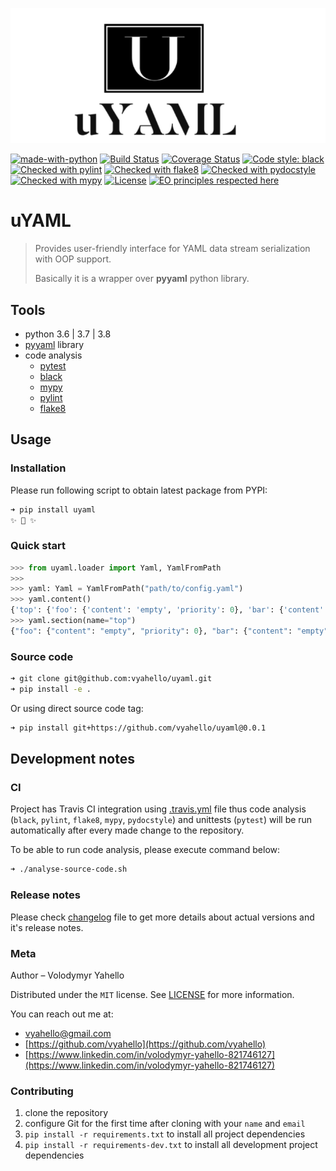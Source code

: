 ![Screenshot](icon.png)

[![made-with-python](https://img.shields.io/badge/Made%20with-Python-1f425f.svg)](https://www.python.org/)
[![Build Status](https://travis-ci.org/vyahello/uyaml.svg?branch=master)](https://travis-ci.org/vyahello/uyaml)
[![Coverage Status](https://coveralls.io/repos/github/vyahello/uyaml/badge.svg?branch=master)](https://coveralls.io/github/vyahello/uyaml?branch=master)
[![Code style: black](https://img.shields.io/badge/code%20style-black-000000.svg)](https://github.com/psf/black)
[![Checked with pylint](https://img.shields.io/badge/pylint-checked-blue)](https://www.pylint.org)
[![Checked with flake8](https://img.shields.io/badge/flake8-checked-blue)](http://flake8.pycqa.org/)
[![Checked with pydocstyle](https://img.shields.io/badge/pydocstyle-checked-yellowgreen)](http://www.pydocstyle.org/)
[![Checked with mypy](http://www.mypy-lang.org/static/mypy_badge.svg)](http://mypy-lang.org/)
[![License](https://img.shields.io/badge/license-MIT-green.svg)](LICENSE.md)
[![EO principles respected here](https://www.elegantobjects.org/badge.svg)](https://www.elegantobjects.org)

# uYAML

> Provides user-friendly interface for YAML data stream serialization with OOP support.
>
> Basically it is a wrapper over **pyyaml** python library.

## Tools

- python 3.6 | 3.7 | 3.8
- [pyyaml](https://github.com/yaml/pyyaml) library
- code analysis
  - [pytest](https://pypi.org/project/pytest/)
  - [black](https://black.readthedocs.io/en/stable/)
  - [mypy](http://mypy.readthedocs.io/en/latest)
  - [pylint](https://www.pylint.org/)
  - [flake8](http://flake8.pycqa.org/en/latest/)

## Usage

### Installation

Please run following script to obtain latest package from PYPI:
```bash
➜ pip install uyaml
✨ 🍰 ✨
```

### Quick start

```python
>>> from uyaml.loader import Yaml, YamlFromPath
>>>
>>> yaml: Yaml = YamlFromPath("path/to/config.yaml")
>>> yaml.content()
{'top': {'foo': {'content': 'empty', 'priority': 0}, 'bar': {'content': 'empty', 'priority': 1}}}
>>> yaml.section(name="top")
{"foo": {"content": "empty", "priority": 0}, "bar": {"content": "empty", "priority": 1}}
```

### Source code

```bash
➜ git clone git@github.com:vyahello/uyaml.git
➜ pip install -e .
```

Or using direct source code tag:
```bash
➜ pip install git+https://github.com/vyahello/uyaml@0.0.1
```

## Development notes

### CI

Project has Travis CI integration using [.travis.yml](.travis.yml) file thus code analysis (`black`, `pylint`, `flake8`, `mypy`, `pydocstyle`) and unittests (`pytest`) will be run automatically after every made change to the repository.

To be able to run code analysis, please execute command below:
```bash
➜ ./analyse-source-code.sh
```

### Release notes

Please check [changelog](CHANGELOG.md) file to get more details about actual versions and it's release notes.

### Meta

Author – Volodymyr Yahello

Distributed under the `MIT` license. See [LICENSE](LICENSE.md) for more information.

You can reach out me at:
* [vyahello@gmail.com](vyahello@gmail.com)
* [https://github.com/vyahello](https://github.com/vyahello)
* [https://www.linkedin.com/in/volodymyr-yahello-821746127](https://www.linkedin.com/in/volodymyr-yahello-821746127)

### Contributing
1. clone the repository
2. configure Git for the first time after cloning with your `name` and `email`
3. `pip install -r requirements.txt` to install all project dependencies
4. `pip install -r requirements-dev.txt` to install all development project dependencies


